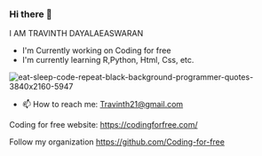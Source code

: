 ### Hi there 👋

I AM TRAVINTH DAYALAEASWARAN

- I'm Currently working on Coding for free 
- I'm currently learning R,Python, Html, Css, etc.

![eat-sleep-code-repeat-black-background-programmer-quotes-3840x2160-5947](https://user-images.githubusercontent.com/94104126/181475101-a996232a-9dbe-4f86-bf4e-4b51fae1f345.png)

- 📫 How to reach me: Travinth21@gmail.com

Coding for free website: https://codingforfree.com/

Follow my organization https://github.com/Coding-for-free
